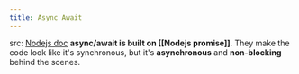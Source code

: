 ```yaml
---
title: Async Await
---
```

src: [Nodejs doc](https://nodejs.dev/learn/modern-asynchronous-javascript-with-async-and-await)
**async/await is built on [[Nodejs promise]]**.
They make the code look like it's synchronous, but it's **asynchronous** and **non-blocking** behind the scenes.